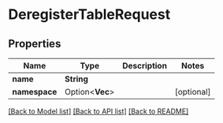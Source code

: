 # DeregisterTableRequest

## Properties

Name | Type | Description | Notes
------------ | ------------- | ------------- | -------------
**name** | **String** |  | 
**namespace** | Option<**Vec<String>**> |  | [optional]

[[Back to Model list]](../README.md#documentation-for-models) [[Back to API list]](../README.md#documentation-for-api-endpoints) [[Back to README]](../README.md)


